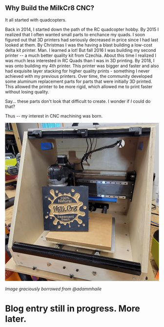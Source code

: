 ## Why Build the MilkCr8 CNC?

It all started with quadcopters.  

Back in 2014, I started down the path of the RC quadcopter hobby.  By 2015 I realized that I often wanted small parts to enchance my quads.  I soon figured out that 3D printers had seriously decreased in price since I had last looked at them.  By Christmas I was the having a blast building a low-cost delta kit printer.  Man.  I learned a lot!  But fall 2016 I was building my second printer -- a much better quality kit from Czechia.  About this time I realized I was much less interested in RC Quads than I was in 3D printing.  By 2018, I was onto building my 4th printer.  This printer was bigger and faster and also had exquisite layer stacking for higher quality prints - something I never achieved with my previous printers.  Over time, the community developed some aluminum replacement parts for parts that were initially 3D printed.  This allowed the printer to be more rigid, which allowed me to print faster without losing quality.  

Say...  these parts don't look that difficult to create.  I wonder if _I_ could do that?

Thus -- my interest in CNC machining was born.

![Adam's MilkCr8 CNC](/assets/images/Adams_MilkCr8.jpg)

_Image graciously borrowed from @adammhaile_

# Blog entry still in progress.  More later.
